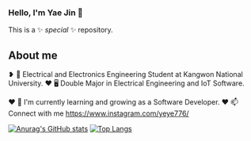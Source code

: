 ### Hello, I'm Yae Jin 🥳


This is a ✨ _special_ ✨ repository.

## About me 

❥ 🏫 Electrical and Electronics Engineering Student at Kangwon National University.
❤︎ 🖥 Double Major in Electrical Engineering and IoT Software.

❤︎ 🌱 I'm currently learning and growing as a Software Developer.
❤︎ 📫 Connect with me https://www.instagram.com/yeye776/


[![Anurag's GitHub stats](https://github-readme-stats.vercel.app/api?username=YAEJIN-JEONG)](https://github.com/YAEJIN-JEONG/github-readme-stats)
[![Top Langs](https://github-readme-stats.vercel.app/api/top-langs/?username=anuraghazra&langs_count=8)](https://github.com/YAEJIN-JEONG/github-readme-stats)


